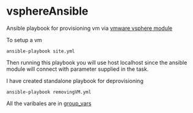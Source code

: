 # vsphereAnsible
Ansible playbook for provisioning vm via [vmware vsphere module](https://docs.ansible.com/ansible/latest/modules/vmware_guest_module.html) 

To setup a vm 
```
ansible-playbook site.yml
```
Then running this playbook you will use host localhost since 
the ansible module will connect with parameter supplied in the task.

I have created standalone playbook for deprovisioning 
```
ansible-playbook removingVM.yml     
```

All the varibales are in [group_vars](/group_vars/all)

